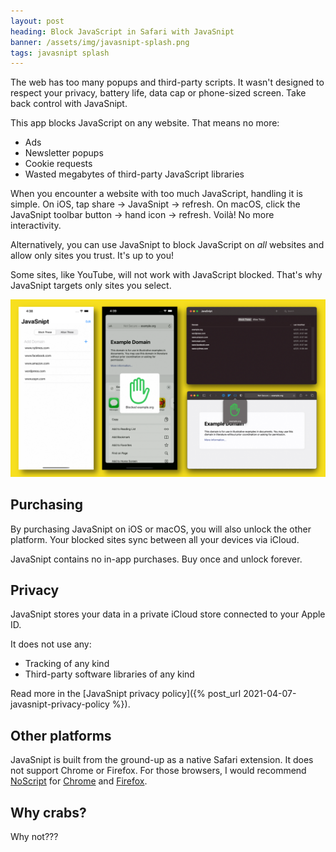 ```yaml
---
layout: post
heading: Block JavaScript in Safari with JavaSnipt
banner: /assets/img/javasnipt-splash.png
tags: javasnipt splash
---
```


The web has too many popups and third-party scripts. It wasn't designed to respect your privacy, battery life, data cap or phone-sized screen. Take back control with JavaSnipt. 

This app blocks JavaScript on any website. That means no more:

- Ads
- Newsletter popups
- Cookie requests
- Wasted megabytes of third-party JavaScript libraries

When you encounter a website with too much JavaScript, handling it is simple. On iOS, tap share → JavaSnipt → refresh. On macOS, click the JavaSnipt toolbar button → hand icon → refresh. Voilà! No more interactivity. 

Alternatively, you can use JavaSnipt to block JavaScript on *all* websites and allow only sites you trust. It's up to you!

Some sites, like YouTube, will not work with JavaScript blocked. That's why JavaSnipt targets only sites you select. 

![JavaSnipt screenshots](/assets/img/javasnipt-splash.png)

## Purchasing

By purchasing JavaSnipt on iOS or macOS, you will also unlock the other platform. Your blocked sites sync between all your devices via iCloud.

JavaSnipt contains no in-app purchases. Buy once and unlock forever.

## Privacy

JavaSnipt stores your data in a private iCloud store connected to your Apple ID. 

It does not use any:

- Tracking of any kind
- Third-party software libraries of any kind

Read more in the [JavaSnipt privacy policy]({% post_url 2021-04-07-javasnipt-privacy-policy %}).

## Other platforms

JavaSnipt is built from the ground-up as a native Safari extension. It does not support Chrome or Firefox. For those browsers, I would recommend [NoScript](https://noscript.net) for [Chrome](https://chrome.google.com/webstore/detail/noscript/doojmbjmlfjjnbmnoijecmcbfeoakpjm) and [Firefox](https://addons.mozilla.org/en-US/firefox/addon/noscript/).

## Why crabs?

Why not???